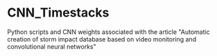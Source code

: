# CNN_Timestacks
Python scripts and CNN weights associated with the article "Automatic creation of storm impact database based on video monitoring and convolutional neural networks"
